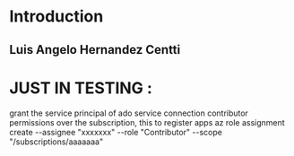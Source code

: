 # Introduction 
<h2><strong>Luis Angelo Hernandez Centti</strong></h2>



# JUST IN TESTING :
grant the service principal of ado service connection contributor permissions over the subscription, this to register apps
az role assignment create --assignee "xxxxxxx" --role "Contributor" --scope "/subscriptions/aaaaaaa"